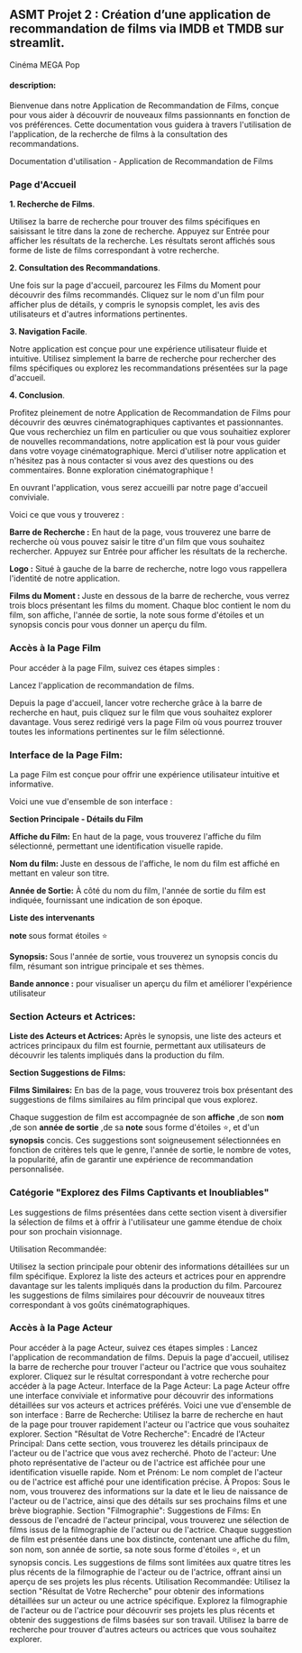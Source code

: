 ## ASMT Projet 2 : Création d’une application de recommandation de films via IMDB et TMDB sur streamlit. 

Cinéma MEGA Pop 

####  description: 

Bienvenue dans notre Application de Recommandation de Films, conçue pour vous aider à découvrir de nouveaux films passionnants en fonction de vos préférences. Cette documentation vous guidera à travers l'utilisation de l'application, de la recherche de films à la consultation des recommandations.

Documentation d'utilisation - Application de Recommandation de Films


### Page d'Accueil
<strong>1. Recherche de Films</strong>.</p>

Utilisez la barre de recherche pour trouver des films spécifiques en saisissant le titre dans la zone de recherche. Appuyez sur Entrée pour afficher les résultats de la recherche. Les résultats seront affichés sous forme de liste de films correspondant à votre recherche.

<strong>2. Consultation des Recommandations</strong>.</p>
Une fois sur la page d'accueil, parcourez les Films du Moment pour découvrir des films recommandés. Cliquez sur le nom d'un film pour afficher plus de détails, y compris le synopsis complet, les avis des utilisateurs et d'autres informations pertinentes.

<strong>3. Navigation Facile</strong>.</p>
Notre application est conçue pour une expérience utilisateur fluide et intuitive. Utilisez simplement la barre de recherche pour rechercher des films spécifiques ou explorez les recommandations présentées sur la page d'accueil.

<strong>4. Conclusion</strong>.</p>

Profitez pleinement de notre Application de Recommandation de Films pour découvrir des œuvres cinématographiques captivantes et passionnantes. Que vous recherchiez un film en particulier ou que vous souhaitiez explorer de nouvelles recommandations, notre application est là pour vous guider dans votre voyage cinématographique.
Merci d'utiliser notre application et n'hésitez pas à nous contacter si vous avez des questions ou des commentaires. Bonne exploration cinématographique !

En ouvrant l'application, vous serez accueilli par notre page d'accueil conviviale.

Voici ce que vous y trouverez :

<p><b>Barre de Recherche :</b>  En haut de la page, vous trouverez une barre de recherche où vous pouvez saisir le titre d'un film que vous souhaitez rechercher. Appuyez sur Entrée pour afficher les résultats de la recherche.
<p><b>Logo :</b>  Situé à gauche de la barre de recherche, notre logo vous rappellera l'identité de notre application.
<p><b>Films du Moment : </b> Juste en dessous de la barre de recherche, vous verrez trois blocs présentant les films du moment. Chaque bloc contient le nom du film, son affiche, l'année de sortie, la note sous forme d'étoiles et un synopsis concis pour vous donner un aperçu du film.



### Accès à la Page Film

Pour accéder à la page Film, suivez ces étapes simples :

Lancez l'application de recommandation de films.

Depuis la page d'accueil, lancer votre recherche grâce à la barre de recherche en haut, puis cliquez sur le film que vous souhaitez explorer davantage.
Vous serez redirigé vers la page Film où vous pourrez trouver toutes les informations pertinentes sur le film sélectionné.

### Interface de la Page Film:

La page Film est conçue pour offrir une expérience utilisateur intuitive et informative. 

Voici une vue d'ensemble de son interface :

<p><b> Section Principale - Détails du Film</b>
  
<p><b>Affiche du Film:</b> En haut de la page, vous trouverez l'affiche du film sélectionné, permettant une identification visuelle rapide.
<p><b>Nom du film: </b> Juste en dessous de l'affiche, le nom du film est affiché en mettant en valeur son titre.
<p><b>Année de Sortie:</b>  À côté du nom du film, l'année de sortie du film est indiquée, fournissant une indication de son époque.
<p><b>Liste des intervenants </b> 
<p><b>note </b> sous format étoiles ⭐
<p><b>Synopsis: </b> Sous l'année de sortie, vous trouverez un synopsis concis du film, résumant son intrigue principale et ses thèmes.
<p><b>Bande annonce :</b>  pour visualiser un aperçu du film et améliorer l'expérience utilisateur

  
### Section Acteurs et Actrices:
  
<p><b>Liste des Acteurs et Actrices: </b> Après le synopsis, une liste des acteurs et actrices principaux du film est fournie, permettant aux utilisateurs de découvrir les talents impliqués dans la production du film.
<p><b>Section Suggestions de Films:</b>

<p><b>Films Similaires:</b> En bas de la page, vous trouverez trois box présentant des suggestions de films similaires au film principal que vous explorez.
  
Chaque suggestion de film est accompagnée de son <b>affiche</b> ,de son <b>nom</b> ,de son <b>année de sortie</b> ,de sa <b> note</b> sous forme d'étoiles ⭐, et d'un <b>synopsis</b> concis.
Ces suggestions sont soigneusement sélectionnées en fonction de critères tels que le genre, l'année de sortie, le nombre de votes, la popularité, afin de garantir une expérience de recommandation personnalisée.


### Catégorie "Explorez des Films Captivants et Inoubliables"

Les suggestions de films présentées dans cette section visent à diversifier la sélection de films et à offrir à l'utilisateur une gamme étendue de choix pour son prochain visionnage.

Utilisation Recommandée:

Utilisez la section principale pour obtenir des informations détaillées sur un film spécifique.
Explorez la liste des acteurs et actrices pour en apprendre davantage sur les talents impliqués dans la production du film.
Parcourez les suggestions de films similaires pour découvrir de nouveaux titres correspondant à vos goûts cinématographiques.

### Accès à la Page Acteur

Pour accéder à la page Acteur, suivez ces étapes simples :
Lancez l'application de recommandation de films.
Depuis la page d'accueil, utilisez la barre de recherche pour trouver l'acteur ou l'actrice que vous souhaitez explorer.
Cliquez sur le résultat correspondant à votre recherche pour accéder à la page Acteur.
Interface de la Page Acteur:
La page Acteur offre une interface conviviale et informative pour découvrir des informations détaillées sur vos acteurs et actrices préférés. Voici une vue d'ensemble de son interface :
Barre de Recherche:
Utilisez la barre de recherche en haut de la page pour trouver rapidement l'acteur ou l'actrice que vous souhaitez explorer.
Section "Résultat de Votre Recherche":
Encadré de l'Acteur Principal: Dans cette section, vous trouverez les détails principaux de l'acteur ou de l'actrice que vous avez recherché.
Photo de l'acteur: Une photo représentative de l'acteur ou de l'actrice est affichée pour une identification visuelle rapide.
Nom et Prénom: Le nom complet de l'acteur ou de l'actrice est affiché pour une identification précise.
À Propos: Sous le nom, vous trouverez des informations sur la date et le lieu de naissance de l'acteur ou de l'actrice, ainsi que des détails sur ses prochains films et une brève biographie.
Section "Filmographie":
Suggestions de Films: En dessous de l'encadré de l'acteur principal, vous trouverez une sélection de films issus de la filmographie de l'acteur ou de l'actrice.
Chaque suggestion de film est présentée dans une box distincte, contenant une affiche du film, son nom, son année de sortie, sa note sous forme d'étoiles ⭐, et un synopsis concis.
Les suggestions de films sont limitées aux quatre titres les plus récents de la filmographie de l'acteur ou de l'actrice, offrant ainsi un aperçu de ses projets les plus récents.
Utilisation Recommandée:
Utilisez la section "Résultat de Votre Recherche" pour obtenir des informations détaillées sur un acteur ou une actrice spécifique.
Explorez la filmographie de l'acteur ou de l'actrice pour découvrir ses projets les plus récents et obtenir des suggestions de films basées sur son travail.
Utilisez la barre de recherche pour trouver d'autres acteurs ou actrices que vous souhaitez explorer.
